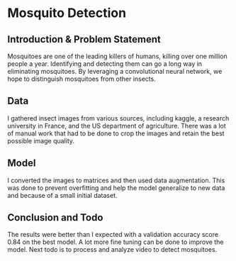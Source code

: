 # Mosquito Detection

## Introduction & Problem Statement

Mosquitoes are one of the leading killers of humans, killing over one million people a year. Identifying and detecting them can go a long way in eliminating mosquitoes. By leveraging a convolutional neural network, we hope to distinguish mosquitoes from other insects.

## Data

I gathered insect images from various sources, including kaggle, a research university in France, and the US department of agriculture. There was a lot of manual work that had to be done to crop the images and retain the best possible image quality.

## Model

I converted the images to matrices and then used data augmentation. This was done to prevent overfitting and help the model generalize to new data and because of a small initial dataset.

## Conclusion and Todo

The results were better than I expected with a validation accuracy score 0.84 on the best model. A lot more fine tuning can be done to improve the model. Next todo is to process and analyze video to detect mosquitoes.


